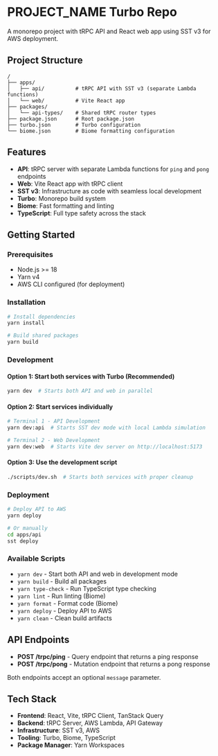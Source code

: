 # PROJECT_NAME Turbo Repo

A monorepo project with tRPC API and React web app using SST v3 for AWS deployment.

## Project Structure

```
/
├── apps/
│   ├── api/          # tRPC API with SST v3 (separate Lambda functions)
│   └── web/          # Vite React app
├── packages/
│   └── api-types/    # Shared tRPC router types
├── package.json      # Root package.json
├── turbo.json        # Turbo configuration
└── biome.json        # Biome formatting configuration
```

## Features

- **API**: tRPC server with separate Lambda functions for `ping` and `pong` endpoints
- **Web**: Vite React app with tRPC client
- **SST v3**: Infrastructure as code with seamless local development
- **Turbo**: Monorepo build system
- **Biome**: Fast formatting and linting
- **TypeScript**: Full type safety across the stack

## Getting Started

### Prerequisites

- Node.js >= 18
- Yarn v4
- AWS CLI configured (for deployment)

### Installation

```bash
# Install dependencies
yarn install

# Build shared packages
yarn build
```

### Development

#### Option 1: Start both services with Turbo (Recommended)

```bash
yarn dev  # Starts both API and web in parallel
```

#### Option 2: Start services individually

```bash
# Terminal 1 - API Development
yarn dev:api  # Starts SST dev mode with local Lambda simulation

# Terminal 2 - Web Development  
yarn dev:web  # Starts Vite dev server on http://localhost:5173
```

#### Option 3: Use the development script

```bash
./scripts/dev.sh  # Starts both services with proper cleanup
```

### Deployment

```bash
# Deploy API to AWS
yarn deploy

# Or manually
cd apps/api
sst deploy
```

### Available Scripts

- `yarn dev` - Start both API and web in development mode
- `yarn build` - Build all packages
- `yarn type-check` - Run TypeScript type checking
- `yarn lint` - Run linting (Biome)
- `yarn format` - Format code (Biome)
- `yarn deploy` - Deploy API to AWS
- `yarn clean` - Clean build artifacts

## API Endpoints

- **POST /trpc/ping** - Query endpoint that returns a ping response
- **POST /trpc/pong** - Mutation endpoint that returns a pong response

Both endpoints accept an optional `message` parameter.

## Tech Stack

- **Frontend**: React, Vite, tRPC Client, TanStack Query
- **Backend**: tRPC Server, AWS Lambda, API Gateway
- **Infrastructure**: SST v3, AWS
- **Tooling**: Turbo, Biome, TypeScript
- **Package Manager**: Yarn Workspaces
